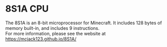 # 8S1A CPU
The 8S1A is an 8-bit microprocessor for Minecraft. It includes 128 bytes of memory built-in, and includes 9 instructions.  
For more information, please see the website at https://mcjack123.github.io/8S1A/
